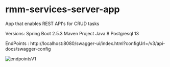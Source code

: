 # rmm-services-server-app
App that enables REST API's for CRUD tasks

Versions:
Spring Boot 2.5.3
Maven Project
Java 8
Postgresql 13

EndPoints :
http://localhost:8080/swagger-ui/index.html?configUrl=/v3/api-docs/swagger-config

![endpointsV1](https://user-images.githubusercontent.com/20358517/129458966-6aca4671-e1c8-468f-a76c-940511414a85.JPG)

